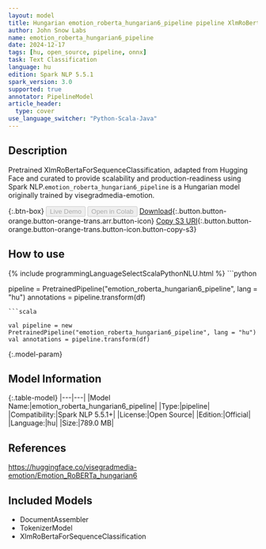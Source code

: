 ```yaml
---
layout: model
title: Hungarian emotion_roberta_hungarian6_pipeline pipeline XlmRoBertaForSequenceClassification from visegradmedia-emotion
author: John Snow Labs
name: emotion_roberta_hungarian6_pipeline
date: 2024-12-17
tags: [hu, open_source, pipeline, onnx]
task: Text Classification
language: hu
edition: Spark NLP 5.5.1
spark_version: 3.0
supported: true
annotator: PipelineModel
article_header:
  type: cover
use_language_switcher: "Python-Scala-Java"
---
```


## Description

Pretrained XlmRoBertaForSequenceClassification, adapted from Hugging Face and curated to provide scalability and production-readiness using Spark NLP.`emotion_roberta_hungarian6_pipeline` is a Hungarian model originally trained by visegradmedia-emotion.

{:.btn-box}
<button class="button button-orange" disabled>Live Demo</button>
<button class="button button-orange" disabled>Open in Colab</button>
[Download](https://s3.amazonaws.com/auxdata.johnsnowlabs.com/public/models/emotion_roberta_hungarian6_pipeline_hu_5.5.1_3.0_1734418548641.zip){:.button.button-orange.button-orange-trans.arr.button-icon}
[Copy S3 URI](s3://auxdata.johnsnowlabs.com/public/models/emotion_roberta_hungarian6_pipeline_hu_5.5.1_3.0_1734418548641.zip){:.button.button-orange.button-orange-trans.button-icon.button-copy-s3}

## How to use



<div class="tabs-box" markdown="1">
{% include programmingLanguageSelectScalaPythonNLU.html %}
```python

pipeline = PretrainedPipeline("emotion_roberta_hungarian6_pipeline", lang = "hu")
annotations =  pipeline.transform(df)   

```
```scala

val pipeline = new PretrainedPipeline("emotion_roberta_hungarian6_pipeline", lang = "hu")
val annotations = pipeline.transform(df)

```
</div>

{:.model-param}
## Model Information

{:.table-model}
|---|---|
|Model Name:|emotion_roberta_hungarian6_pipeline|
|Type:|pipeline|
|Compatibility:|Spark NLP 5.5.1+|
|License:|Open Source|
|Edition:|Official|
|Language:|hu|
|Size:|789.0 MB|

## References

https://huggingface.co/visegradmedia-emotion/Emotion_RoBERTa_hungarian6

## Included Models

- DocumentAssembler
- TokenizerModel
- XlmRoBertaForSequenceClassification
